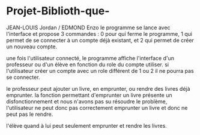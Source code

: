 # Projet-Biblioth-que-
JEAN-LOUIS Jordan / EDMOND Enzo
le programme se lance avec l'interface et propose 3 commandes : 0 pour qui ferme le programme, 1 qui permet de se connecter à un compte déjà existant, et 2 qui permet de créer un nouveau compte.

une fois l'utilisateur connecté, le programme affiche l'interface d'un professeur ou d'un élève en fonction du role du compte utiliser.
si l'utilisateur créer un compte avec un role différent de 1 ou 2 il ne pourra pas se connecter.

le professeur peut ajouter un livre, en emprunter, ou rendre des livres déjà emprunter.
la fonction permettant d'emprunter un livre présente un disfonctionnement et nous n'avons pas su résoudre le problème, l'utilisateur ne peut donc pas correctement emprunter un livre et donc ne peut pas le rendre.

l'élève quand à lui peut seulement emprunter et rendre les livres.
